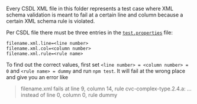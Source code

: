 Every CSDL XML file in this folder represents a test case where XML schema validation is meant to fail at a certain line and column because a certain XML schema rule is violated.

Per CSDL file there must be three entries in the [`test.properties`](test.properties) file:
```
filename.xml.line=<line number>
filename.xml.col=<column number>
filename.xml.rule=<rule name>
```
To find out the correct values, first set `<line number> = <column number> = 0` and `<rule name> = dummy` and run `npm test`. It will fail at the wrong place and give you an error like
> filename.xml fails at line 9, column 14, rule cvc-complex-type.2.4.a: ...
> instead of line 0, column 0, rule dummy